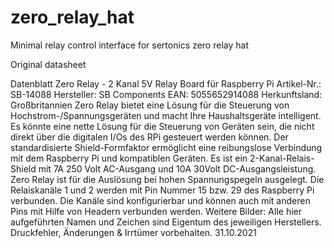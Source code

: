 # zero_relay_hat
Minimal relay control interface for sertonics zero relay hat 

Original datasheet

Datenblatt
Zero Relay - 2 Kanal 5V Relay Board für Raspberry Pi
Artikel-Nr.: SB-14088
Hersteller: SB Components
EAN: 5055652914088
Herkunftsland: Großbritannien
Zero Relay bietet eine Lösung für die Steuerung von Hochstrom-/Spannungsgeräten und macht Ihre Haushaltsgeräte intelligent. Es
könnte eine nette Lösung für die Steuerung von Geräten sein, die nicht direkt über die digitalen I/Os des RPi gesteuert werden können.
Der standardisierte Shield-Formfaktor ermöglicht eine reibungslose Verbindung mit dem Raspberry Pi und kompatiblen Geräten.
Es ist ein 2-Kanal-Relais-Shield mit 7A 250 Volt AC-Ausgang und 10A 30Volt DC-Ausgangsleistung. Zero Relay ist für die Auslösung
bei hohen Spannungspegeln ausgelegt.
Die Relaiskanäle 1 und 2 werden mit Pin Nummer 15 bzw. 29 des Raspberry Pi verbunden. Die Kanäle sind konfigurierbar und können
auch mit anderen Pins mit Hilfe von Headern verbunden werden.
Weitere Bilder:
Alle hier aufgeführten Namen und Zeichen sind Eigentum des jeweiligen
Herstellers. Druckfehler, Änderungen & Irrtümer vorbehalten.
31.10.2021
